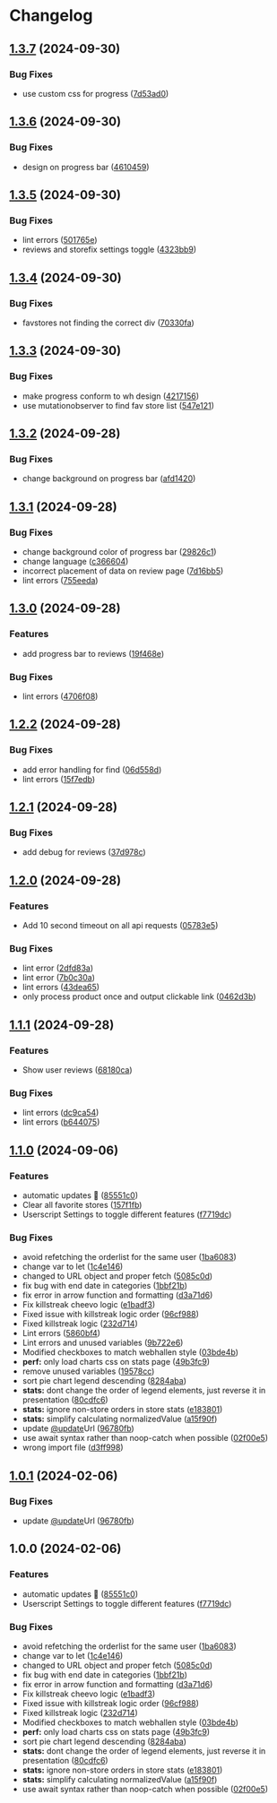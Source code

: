 # Changelog

## [1.3.7](https://github.com/Furiiku/webhallen-userscripts/compare/v1.3.6...v1.3.7) (2024-09-30)


### Bug Fixes

* use custom css for progress ([7d53ad0](https://github.com/Furiiku/webhallen-userscripts/commit/7d53ad00472e3d86e25d395006e9c59d31cfda61))

## [1.3.6](https://github.com/Furiiku/webhallen-userscripts/compare/v1.3.5...v1.3.6) (2024-09-30)


### Bug Fixes

* design on progress bar ([4610459](https://github.com/Furiiku/webhallen-userscripts/commit/46104591df18fd86216687c6f746383931b83086))

## [1.3.5](https://github.com/Furiiku/webhallen-userscripts/compare/v1.3.4...v1.3.5) (2024-09-30)


### Bug Fixes

* lint errors ([501765e](https://github.com/Furiiku/webhallen-userscripts/commit/501765e84080e35b5ab20f233283808057d4b8ce))
* reviews and storefix settings toggle ([4323bb9](https://github.com/Furiiku/webhallen-userscripts/commit/4323bb93a98382046c2145f4d63676376bb090ca))

## [1.3.4](https://github.com/Furiiku/webhallen-userscripts/compare/v1.3.3...v1.3.4) (2024-09-30)


### Bug Fixes

* favstores not finding the correct div ([70330fa](https://github.com/Furiiku/webhallen-userscripts/commit/70330fa83d15307e99a36575858d5f886c250e52))

## [1.3.3](https://github.com/Furiiku/webhallen-userscripts/compare/v1.3.2...v1.3.3) (2024-09-30)


### Bug Fixes

* make progress conform to wh design ([4217156](https://github.com/Furiiku/webhallen-userscripts/commit/42171561cf8b5d7ac964939a9fb286b5c863bc8f))
* use mutationobserver to find fav store list ([547e121](https://github.com/Furiiku/webhallen-userscripts/commit/547e1213d77a088935fbcc132edc6b1d68dacdab))

## [1.3.2](https://github.com/Furiiku/webhallen-userscripts/compare/v1.3.1...v1.3.2) (2024-09-28)


### Bug Fixes

* change background on progress bar ([afd1420](https://github.com/Furiiku/webhallen-userscripts/commit/afd1420ab70b480e26d94d628a785b197b664469))

## [1.3.1](https://github.com/Furiiku/webhallen-userscripts/compare/v1.3.0...v1.3.1) (2024-09-28)


### Bug Fixes

* change background color of progress bar ([29826c1](https://github.com/Furiiku/webhallen-userscripts/commit/29826c151851c6297d8da4c9e7aa262ec4239344))
* change language ([c366604](https://github.com/Furiiku/webhallen-userscripts/commit/c366604c9f49502237c14569962c2430add671e6))
* incorrect placement of data on review page ([7d16bb5](https://github.com/Furiiku/webhallen-userscripts/commit/7d16bb529edfac0c3b1867188d67f429618d47ee))
* lint errors ([755eeda](https://github.com/Furiiku/webhallen-userscripts/commit/755eedaa669bcca97ddda1ca739a954a433f389c))

## [1.3.0](https://github.com/Furiiku/webhallen-userscripts/compare/v1.2.2...v1.3.0) (2024-09-28)


### Features

* add progress bar to reviews ([19f468e](https://github.com/Furiiku/webhallen-userscripts/commit/19f468ed7da2a37972bc439407b423b71a10bbf3))


### Bug Fixes

* lint errors ([4706f08](https://github.com/Furiiku/webhallen-userscripts/commit/4706f088544ff8a57da1f59fc6e92fb3ecf495de))

## [1.2.2](https://github.com/Furiiku/webhallen-userscripts/compare/v1.2.1...v1.2.2) (2024-09-28)


### Bug Fixes

* add error handling for find ([06d558d](https://github.com/Furiiku/webhallen-userscripts/commit/06d558d0d086f774e6ceb42d4d48411851992da4))
* lint errors ([15f7edb](https://github.com/Furiiku/webhallen-userscripts/commit/15f7edbc0445d5d6d331908d2d7eeeb939ca5a5f))

## [1.2.1](https://github.com/Furiiku/webhallen-userscripts/compare/v1.2.0...v1.2.1) (2024-09-28)


### Bug Fixes

* add debug for reviews ([37d978c](https://github.com/Furiiku/webhallen-userscripts/commit/37d978c0af76cab69e0eae8d5506101fd9c7c99b))

## [1.2.0](https://github.com/Furiiku/webhallen-userscripts/compare/v1.1.1...v1.2.0) (2024-09-28)


### Features

* Add 10 second timeout on all api requests ([05783e5](https://github.com/Furiiku/webhallen-userscripts/commit/05783e53cfada93305c62e2c2e9b85e23f9ba81f))


### Bug Fixes

* lint error ([2dfd83a](https://github.com/Furiiku/webhallen-userscripts/commit/2dfd83aa5ff1ed538dac6bbc116f409b2197721d))
* lint error ([7b0c30a](https://github.com/Furiiku/webhallen-userscripts/commit/7b0c30a93462fcc3fab2460095e7afbd91320d83))
* lint errors ([43dea65](https://github.com/Furiiku/webhallen-userscripts/commit/43dea65ed2b958084b188e5e402bd96253e84d1d))
* only process product once and output clickable link ([0462d3b](https://github.com/Furiiku/webhallen-userscripts/commit/0462d3b4d95e1612b717bc7e599e9b03136cb16a))

## [1.1.1](https://github.com/Furiiku/webhallen-userscripts/compare/v1.1.0...v1.1.1) (2024-09-28)


### Features

* Show user reviews ([68180ca](https://github.com/Furiiku/webhallen-userscripts/commit/68180cae248b8b9a959e4bb6fbfaa3fa46f73f4c))


### Bug Fixes

* lint errors ([dc9ca54](https://github.com/Furiiku/webhallen-userscripts/commit/dc9ca540e45e1c37574e8e56ab8113b81c8e3204))
* lint errors ([b644075](https://github.com/Furiiku/webhallen-userscripts/commit/b644075b2c6b447184f2b168f6fd9bcbf3e57bd8))

## [1.1.0](https://github.com/Furiiku/webhallen-userscripts/compare/v1.0.1...v1.1.0) (2024-09-06)


### Features

* automatic updates 🙏 ([85551c0](https://github.com/Furiiku/webhallen-userscripts/commit/85551c0f6f2a5770dfa65d56166d989c9351a0b4))
* Clear all favorite stores ([157f1fb](https://github.com/Furiiku/webhallen-userscripts/commit/157f1fb9ee63f8129d8a74f2f648ab18a2c93579))
* Userscript Settings to toggle different features ([f7719dc](https://github.com/Furiiku/webhallen-userscripts/commit/f7719dcdb88ee9d50d19f2d8ac523e6005a41ec6))


### Bug Fixes

* avoid refetching the orderlist for the same user ([1ba6083](https://github.com/Furiiku/webhallen-userscripts/commit/1ba60838e5412e397f11838687da1b24ce15daae))
* change var to let ([1c4e146](https://github.com/Furiiku/webhallen-userscripts/commit/1c4e146fcd9e492e4eea006ffeb963c0fa510dae))
* changed to URL object and proper fetch ([5085c0d](https://github.com/Furiiku/webhallen-userscripts/commit/5085c0dbb72c4a045c081abefca4549b80e94d29))
* fix bug with end date in categories ([1bbf21b](https://github.com/Furiiku/webhallen-userscripts/commit/1bbf21bacefd43a84bc81d083ef1a1631920cbcc))
* fix error in arrow function and formatting ([d3a71d6](https://github.com/Furiiku/webhallen-userscripts/commit/d3a71d628fc2ac439c627167d79553199ebae1f3))
* Fix killstreak cheevo logic ([e1badf3](https://github.com/Furiiku/webhallen-userscripts/commit/e1badf354574f1a704d9f0227acbbd905d17173f))
* Fixed issue with killstreak logic order ([96cf988](https://github.com/Furiiku/webhallen-userscripts/commit/96cf988c747dd4faa356ddae108ec16ca943af28))
* Fixed killstreak logic ([232d714](https://github.com/Furiiku/webhallen-userscripts/commit/232d714b3c990f541607ff16a534b6332296b6c7))
* Lint errors ([5860bf4](https://github.com/Furiiku/webhallen-userscripts/commit/5860bf4af755c8f172a86d17b0e881172a1e6ed2))
* Lint errors and unused variables ([9b722e6](https://github.com/Furiiku/webhallen-userscripts/commit/9b722e689ec8021361180d3eaecf9f6e593ad22e))
* Modified checkboxes to match webhallen style ([03bde4b](https://github.com/Furiiku/webhallen-userscripts/commit/03bde4b57b25d19d3a34b1c68fef2189270a218a))
* **perf:** only load charts css on stats page ([49b3fc9](https://github.com/Furiiku/webhallen-userscripts/commit/49b3fc930a031c7d0c08f771d7874509e2493797))
* remove unused variables ([19578cc](https://github.com/Furiiku/webhallen-userscripts/commit/19578cc8f6ca10277dc54324030034bdd69de6bc))
* sort pie chart legend descending ([8284aba](https://github.com/Furiiku/webhallen-userscripts/commit/8284aba1b5d67b1c1b0325a6135f8e17824f6956))
* **stats:** dont change the order of legend elements, just reverse it in presentation ([80cdfc6](https://github.com/Furiiku/webhallen-userscripts/commit/80cdfc6ea67c1a74c8e66fbf0561432a2493d4ab))
* **stats:** ignore non-store orders in store stats ([e183801](https://github.com/Furiiku/webhallen-userscripts/commit/e1838016b824f1b7c781aaa735817e967b7784da))
* **stats:** simplify calculating normalizedValue ([a15f90f](https://github.com/Furiiku/webhallen-userscripts/commit/a15f90fb32bad8b02aa0b272114ca36e759d7ab9))
* update [@update](https://github.com/update)Url ([96780fb](https://github.com/Furiiku/webhallen-userscripts/commit/96780fb3def742ef10bf7c61cb5a5c9948d08d20))
* use await syntax rather than noop-catch when possible ([02f00e5](https://github.com/Furiiku/webhallen-userscripts/commit/02f00e5141420617acc27bebfc179b363d1f2c28))
* wrong import file ([d3ff998](https://github.com/Furiiku/webhallen-userscripts/commit/d3ff99819b4c006dbd7aec59e1df11fd35859e6a))

## [1.0.1](https://github.com/Schanihbg/webhallen-userscript/compare/v1.0.0...v1.0.1) (2024-02-06)


### Bug Fixes

* update [@update](https://github.com/update)Url ([96780fb](https://github.com/Schanihbg/webhallen-userscript/commit/96780fb3def742ef10bf7c61cb5a5c9948d08d20))

## 1.0.0 (2024-02-06)


### Features

* automatic updates 🙏 ([85551c0](https://github.com/Schanihbg/webhallen-userscript/commit/85551c0f6f2a5770dfa65d56166d989c9351a0b4))
* Userscript Settings to toggle different features ([f7719dc](https://github.com/Schanihbg/webhallen-userscript/commit/f7719dcdb88ee9d50d19f2d8ac523e6005a41ec6))


### Bug Fixes

* avoid refetching the orderlist for the same user ([1ba6083](https://github.com/Schanihbg/webhallen-userscript/commit/1ba60838e5412e397f11838687da1b24ce15daae))
* change var to let ([1c4e146](https://github.com/Schanihbg/webhallen-userscript/commit/1c4e146fcd9e492e4eea006ffeb963c0fa510dae))
* changed to URL object and proper fetch ([5085c0d](https://github.com/Schanihbg/webhallen-userscript/commit/5085c0dbb72c4a045c081abefca4549b80e94d29))
* fix bug with end date in categories ([1bbf21b](https://github.com/Schanihbg/webhallen-userscript/commit/1bbf21bacefd43a84bc81d083ef1a1631920cbcc))
* fix error in arrow function and formatting ([d3a71d6](https://github.com/Schanihbg/webhallen-userscript/commit/d3a71d628fc2ac439c627167d79553199ebae1f3))
* Fix killstreak cheevo logic ([e1badf3](https://github.com/Schanihbg/webhallen-userscript/commit/e1badf354574f1a704d9f0227acbbd905d17173f))
* Fixed issue with killstreak logic order ([96cf988](https://github.com/Schanihbg/webhallen-userscript/commit/96cf988c747dd4faa356ddae108ec16ca943af28))
* Fixed killstreak logic ([232d714](https://github.com/Schanihbg/webhallen-userscript/commit/232d714b3c990f541607ff16a534b6332296b6c7))
* Modified checkboxes to match webhallen style ([03bde4b](https://github.com/Schanihbg/webhallen-userscript/commit/03bde4b57b25d19d3a34b1c68fef2189270a218a))
* **perf:** only load charts css on stats page ([49b3fc9](https://github.com/Schanihbg/webhallen-userscript/commit/49b3fc930a031c7d0c08f771d7874509e2493797))
* sort pie chart legend descending ([8284aba](https://github.com/Schanihbg/webhallen-userscript/commit/8284aba1b5d67b1c1b0325a6135f8e17824f6956))
* **stats:** dont change the order of legend elements, just reverse it in presentation ([80cdfc6](https://github.com/Schanihbg/webhallen-userscript/commit/80cdfc6ea67c1a74c8e66fbf0561432a2493d4ab))
* **stats:** ignore non-store orders in store stats ([e183801](https://github.com/Schanihbg/webhallen-userscript/commit/e1838016b824f1b7c781aaa735817e967b7784da))
* **stats:** simplify calculating normalizedValue ([a15f90f](https://github.com/Schanihbg/webhallen-userscript/commit/a15f90fb32bad8b02aa0b272114ca36e759d7ab9))
* use await syntax rather than noop-catch when possible ([02f00e5](https://github.com/Schanihbg/webhallen-userscript/commit/02f00e5141420617acc27bebfc179b363d1f2c28))
